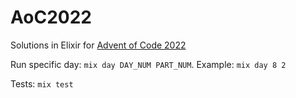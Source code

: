 # AoC2022

Solutions in Elixir for [Advent of Code 2022](https://adventofcode.com/2022)

Run specific day: `mix day DAY_NUM PART_NUM`. Example: `mix day 8 2`

Tests: `mix test`
